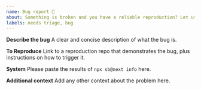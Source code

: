 ```yaml
---
name: Bug report 🐞
about: Something is broken and you have a reliable reproduction? Let us know here. For questions, please use "Question" below.
labels: needs triage, bug
---
```


**Describe the bug**
A clear and concise description of what the bug is.

**To Reproduce**
Link to a reproduction repo that demonstrates the bug, plus instructions on how to trigger it.

**System**
Please paste the results of `npx sb@next info` here.

**Additional context**
Add any other context about the problem here.
